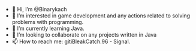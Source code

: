- 👋 Hi, I’m @Binarykach
- 👀 I’m interested in game development and any actions related to solving problems with programming.
- 🌱 I’m currently learning Java.
- 💞️ I’m looking to collaborate on any projects written in Java
- 📫 How to reach me: gitiBleakCatch.96 - Signal.


<!---
Binarykach/Binarykach is a ✨ special ✨ repository because its `README.md` (this file) appears on your GitHub profile.
You can click the Preview link to take a look at your changes.
--->
